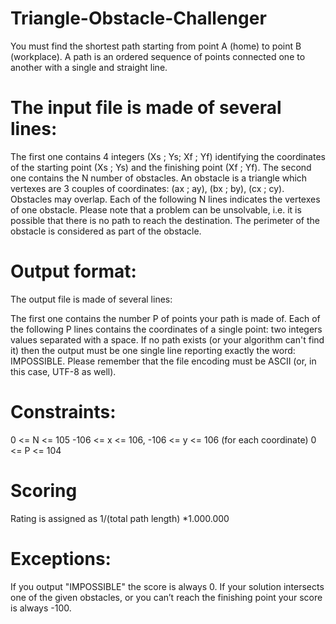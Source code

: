 # Triangle-Obstacle-Challenger
You must find the shortest path starting from point A (home) to point B (workplace). A path is an ordered sequence of points connected one to another with a single and straight line. 


# The input file is made of several lines:

The first one contains 4 integers (Xs ; Ys;  Xf ; Yf) identifying the coordinates of the starting point (Xs ; Ys) and the finishing point (Xf ; Yf).
The second one contains the N number of obstacles. An obstacle is a triangle which vertexes are 3 couples of coordinates: (ax ; ay), (bx ; by), (cx ; cy). Obstacles may overlap.
Each of the following N lines indicates the vertexes of one obstacle.
Please note that a problem can be unsolvable, i.e. it is possible that there is no path to reach the destination. The perimeter of the obstacle is considered as part of the obstacle.

# Output format:

The output file is made of several lines:

The first one contains the number P of points your path is made of.
  Each of the following P lines contains the coordinates of a single point: two integers values separated with a space.
  If no path exists (or your algorithm can't find it) then the output must be one single line reporting exactly the word: IMPOSSIBLE. Please remember that the file encoding must be ASCII (or, in this case, UTF-8 as well).
  
# Constraints:
  0 <= N <= 105
  -106 <= x <= 106, -106 <= y <= 106 (for each coordinate)
  0 <= P <= 104

# Scoring
Rating is assigned as 1/(total path length) *1.000.000

# Exceptions:
If you output "IMPOSSIBLE" the score is always 0.
If your solution intersects one of the given obstacles, or you can’t reach the finishing point your score is always -100.
